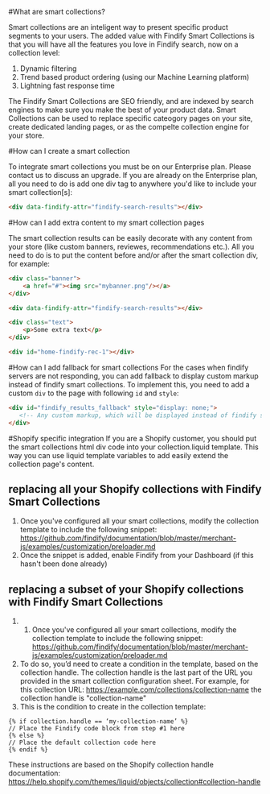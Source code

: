 #What are smart collections?

Smart collections are an inteligent way to present specific product segments to your users. 
The added value with Findify Smart Collections is that you will have all the features you love in Findify search, now on a collection level:

1. Dynamic filtering
2. Trend based product ordering (using our Machine Learning platform)
3. Lightning fast response time

The Findify Smart Collections are SEO friendly, and are indexed by search engines to make sure you make the best of your product data. 
Smart Collections can be used to replace specific cateogory pages on your site, create dedicated landing pages, or as the compelte collection engine for your store.

#How can I create a smart collection

To integrate smart collections you must be on our Enterprise plan. Please contact us to discuss an upgrade. 
If you are already on the Enterprise plan, all you need to do is add one div tag to anywhere you'd like to include your smart collection[s]:

```html
<div data-findify-attr="findify-search-results"></div>
```

#How can I add extra content to my smart collection pages

The smart collection results can be easily decorate with any content from your store (like custom banners, reviewes, recommendations etc.). 
All you need to do is to put the content before and/or after the smart collection div, for example:

```html
<div class="banner"> 
    <a href="#"><img src="mybanner.png"/></a>
</div>

<div data-findify-attr="findify-search-results"></div>

<div class="text">
    <p>Some extra text</p>
</div>

<div id="home-findify-rec-1"></div>
```

#How can I add fallback for smart collections
For the cases when findify servers are not responding, you can add fallback to display custom markup instead of findify smart collections.
To implement this, you need to add a custom `div` to the page with following `id` and `style`:
```html
<div id="findify_results_fallback" style="display: none;">
   <!-- Any custom markup, which will be displayed instead of findify smart collections -->
</div>
```

#Shopify specific integration
If you are a Shopify customer, you should put the smart collections html div code into your collection.liquid template.
This way you can use liquid template variables to add easily extend the collection page's content.

## replacing all your Shopify collections with Findify Smart Collections
1. Once you've configured all your smart collections, modify the collection template to include the following snippet: https://github.com/findify/documentation/blob/master/merchant-js/examples/customization/preloader.md
2. Once the snippet is added, enable Findify from your Dashboard (if this hasn't been done already)

## replacing a subset of your Shopify collections with Findify Smart Collections
1. 1. Once you've configured all your smart collections, modify the collection template to include the following snippet: https://github.com/findify/documentation/blob/master/merchant-js/examples/customization/preloader.md
2. To do so, you’d need to create a condition in the template, based on the collection handle. The collection handle is the last part of the URL you provided in the smart collection configuration sheet. For example, for this collection URL: https://example.com/collections/collection-name the collection handle is "collection-name"
3. This is the condition to create in the collection template:
```
{% if collection.handle == ‘my-collection-name’ %}
// Place the Findify code block from step #1 here
{% else %}
// Place the default collection code here
{% endif %}
```
These instructions are based on the Shopify collection handle documentation: https://help.shopify.com/themes/liquid/objects/collection#collection-handle

